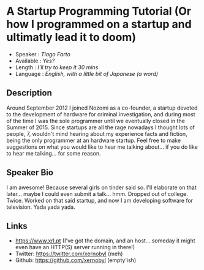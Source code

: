 A Startup Programming Tutorial (Or how I programmed on a startup and ultimatly lead it to doom)
===============================================================================================

* Speaker   : *Tiago Farto*
* Available : *Yes?* 
* Length    : *I'll try to keep it 30 mins*
* Language  : *English, with a little bit of Japanese (a word)*

Description
-----------

Around September 2012 I joined Nozomi as a co-founder, a startup devoted to the development of hardware for criminal investigation, and during most of the time I was the sole programmer until we eventually closed in the Summer of 2015.
Since startups are all the rage nowadays I thought lots of people, 7, wouldn't mind hearing about my experience facts and fiction, being the only programmer at an hardware startup. Feel free to make suggestions on what you would like to hear me talking about... if you do like to hear me talking... for some reason.

Speaker Bio
-----------

I am awesome! Because several girls on tinder said so. I'll elaborate on that later... maybe I could even submit a talk... hmm.
Dropped out of college. Twice. Worked on that said startup, and now I am developing software for television. Yada yada yada.

Links
-----

* https://www.xrl.pt (I've got the domain, and an host... someday it might even have an HTTP(S) server running in there!)
* Twitter: https://twitter.com/xernobyl (meh)
* Github: https://github.com/xernobyl (empty'ish)
